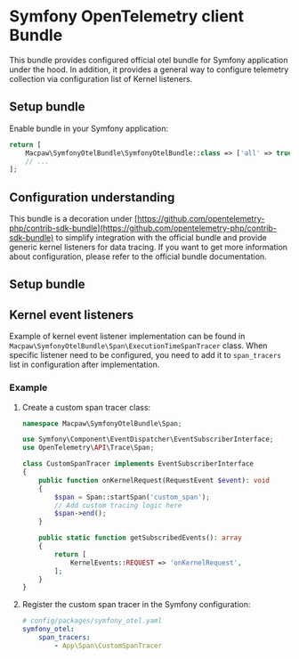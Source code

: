 # Symfony OpenTelemetry client Bundle
This bundle provides configured official otel bundle for Symfony application under the hood.
In addition, it provides a general way to configure telemetry collection via configuration list of Kernel listeners.

## Setup bundle
Enable bundle in your Symfony application:
```php
return [
    Macpaw\SymfonyOtelBundle\SymfonyOtelBundle::class => ['all' => true],
    // ...
];
```

## Configuration understanding
This bundle is a decoration under [https://github.com/opentelemetry-php/contrib-sdk-bundle](https://github.com/opentelemetry-php/contrib-sdk-bundle) to simplify integration with the official bundle and provide generic kernel listeners for data tracing.
If you want to get more information about configuration, please refer to the official bundle documentation.

## Setup bundle

## Kernel event listeners
Example of kernel event listener implementation can be found in `Macpaw\SymfonyOtelBundle\Span\ExecutionTimeSpanTracer` class.
When specific listener need to be configured, you need to add it to `span_tracers` list in configuration after implementation.

### Example

1. Create a custom span tracer class:

    ```php
    namespace Macpaw\SymfonyOtelBundle\Span;

    use Symfony\Component\EventDispatcher\EventSubscriberInterface;
    use OpenTelemetry\API\Trace\Span;

    class CustomSpanTracer implements EventSubscriberInterface
    {
        public function onKernelRequest(RequestEvent $event): void
        {
            $span = Span::startSpan('custom_span');
            // Add custom tracing logic here
            $span->end();
        }
   
        public static function getSubscribedEvents(): array
        {
            return [
                KernelEvents::REQUEST => 'onKernelRequest',
            ];
        }
    }
    ```
   
2. Register the custom span tracer in the Symfony configuration:

    ```yaml
    # config/packages/symfony_otel.yaml
    symfony_otel:
        span_tracers:
            - App\Span\CustomSpanTracer
    ```
